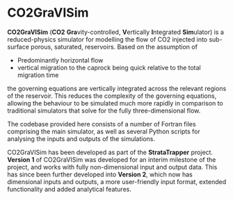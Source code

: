 <!-- README.md (19/03/25) -->

# CO2GraVISim

**CO2GraVISim** (**CO2** **Gra**vity-controlled, **V**ertically **I**ntegrated **Sim**ulator) is a reduced-physics simulator for modelling the flow of CO2 injected into sub-surface porous, saturated, reservoirs. Based on the assumption of

- Predominantly horizontal flow
- vertical migration to the caprock being quick relative to the total migration time

the governing equations are vertically integrated across the relevant regions of the reservoir. This reduces the complexity of the governing equations, allowing the behaviour to be simulated much more rapidly in comparison to traditional simulators that solve for the fully three-dimensional flow.

The codebase provided here consists of a number of Fortran files comprising the main simulator, as well as several Python scripts for analysing the inputs and outputs of the simulations.

CO2GraVISim has been developed as part of the **StrataTrapper** project. **Version 1** of CO2GraVISim was developed for an interim milestone of the project, and works with fully non-dimensional input and output data. This has since been further developed into **Version 2**, which now has dimensional inputs and outputs, a more user-friendly input format, extended functionality and added analytical features.
